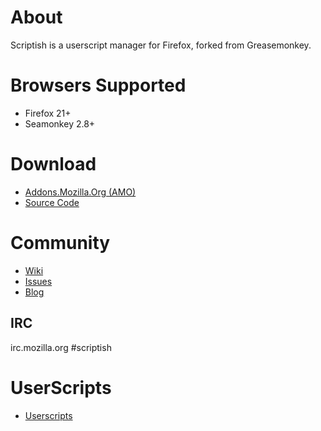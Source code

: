 # About

Scriptish is a userscript manager for Firefox, forked from Greasemonkey.

# Browsers Supported

* Firefox 21+
* Seamonkey 2.8+


# Download

* [Addons.Mozilla.Org (AMO)](https://addons.mozilla.org/firefox/addon/scriptish)
* [Source Code](https://github.com/scriptish/scriptish)

# Community

* [Wiki](https://github.com/scriptish/scriptish/wiki)
* [Issues](https://github.com/scriptish/scriptish/issues)
* [Blog](http://scriptish.org/blog)

## IRC

irc.mozilla.org #scriptish

# UserScripts

* [Userscripts](http://userscripts.org)
